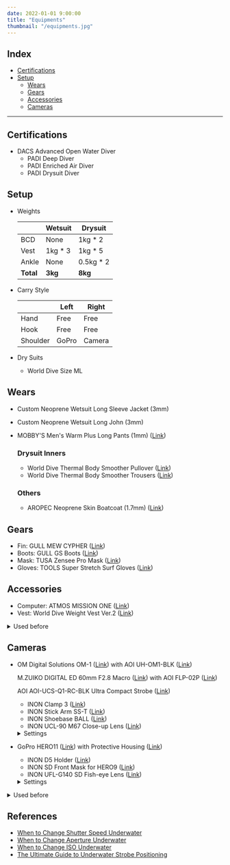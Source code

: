 ```yaml
---
date: 2022-01-01 9:00:00
title: "Equipments"
thumbnail: "/equipments.jpg"
---
```


## Index

- [Certifications](#certifications)
- [Setup](#setup)
  - [Wears](#wears)
  - [Gears](#gears)
  - [Accessories](#accessories)
  - [Cameras](#cameras)

---

<h2 id="certifications">Certifications</h2>

- DACS Advanced Open Water Diver
  - PADI Deep Diver
  - PADI Enriched Air Diver
  - PADI Drysuit Diver

<h2 id="setup">Setup</h2>

- Weights

  |           | Wetsuit  | Drysuit    |
  | --------- | -------- | ---------- |
  | BCD       | None     | 1kg \* 2   |
  | Vest      | 1kg \* 3 | 1kg \* 5   |
  | Ankle     | None     | 0.5kg \* 2 |
  | **Total** | **3kg**  | **8kg**    |

- Carry Style

  |          | Left  | Right  |
  | -------- | ----- | ------ |
  | Hand     | Free  | Free   |
  | Hook     | Free  | Free   |
  | Shoulder | GoPro | Camera |

- Dry Suits

  - World Dive Size ML

<h2 id="wears">Wears</h2>

- Custom Neoprene Wetsuit Long Sleeve Jacket (3mm)
- Custom Neoprene Wetsuit Long John (3mm)
- MOBBY'S Men's Warm Plus Long Pants (1mm) (<a href="https://www.mobby.co.jp/products/warm_plus_men_lp/">Link</a>)

  ### Drysuit Inners

  - World Dive Thermal Body Smoother Pullover (<a href="https://www.amazon.co.jp/dp/B00EUWJYUG">Link</a>)
  - World Dive Thermal Body Smoother Trousers (<a href="https://www.amazon.co.jp/dp/B00EUWC0ES">Link</a>)

  ### Others

  - AROPEC Neoprene Skin Boatcoat (1.7mm) (<a href="https://item.rakuten.co.jp/aqros/1000237/">Link</a>)

<h2 id="gears">Gears</h2>

- Fin: GULL MEW CYPHER (<a href="https://gull.kinugawa-net.co.jp/products/fins/mewcypher/">Link</a>)
- Boots: GULL GS Boots (<a href="https://gull.kinugawa-net.co.jp/products/boots_gloves/boots/mens/gsboots_m/">Link</a>)
- Mask: TUSA Zensee Pro Mask (<a href="https://tusa.com/us-en/TUSA/Masks/Zensee_Pro_Mask">Link</a>)
- Gloves: TOOLS Super Stretch Surf Gloves (<a href="https://www.amazon.co.jp/dp/B00GCYSAZU">Link</a>)

<h2 id="accessories">Accessories</h2>

- Computer: ATMOS MISSION ONE (<a href="https://www.atmos.app/missionone/">Link</a>)
- Vest: World Dive Weight Vest Ver.2 (<a href="https://www.amazon.co.jp/dp/B00EVEKSZI/">Link</a>)

<details><summary>Used before</summary>

- Light: TOVATEC FUSION 1050 (<a href="https://tovatec.com/collections/lights/products/fus1050">Link</a>)
- Other: TOOLS Magic Heater (<a href="https://www.amazon.co.jp/dp/B00PRM3IAK">Link</a>)

</details>

<h2 id="cameras">Cameras</h2>

- OM Digital Solutions OM-1 (<a href="https://jp.omsystem.com/product/dslr/om-omd/om/om1/spec.html">Link</a>) with AOI UH-OM1-BLK (<a href="http://www.fisheye-jp.com/products/uh-om1-blk.html">Link</a>)

  M.ZUIKO DIGITAL ED 60mm F2.8 Macro (<a href="https://jp.omsystem.com/product/lens/macro/60_28macro/index.html">Link</a>) with AOI FLP-02P (<a href="http://www.fisheye-jp.com/products/flp-02p.html">Link</a>)

  AOI AOI-UCS-Q1-RC-BLK Ultra Compact Strobe (<a href="http://www.fisheye-jp.com/products/ucs_q1_rc.html">Link</a>)

  - INON Clamp 3 (<a href="http://www.inon.co.jp/products/armsystem/components.html">Link</a>)
  - INON Stick Arm SS-T (<a href="https://www.inon.co.jp/products/armsystem/arm.html">Link</a>)
  - INON Shoebase BALL (<a href="http://www.inon.co.jp/products/armsystem/shoebase.html">Link</a>)
  - INON UCL-90 M67 Close-up Lens (<a href="http://www.inon.co.jp/products/lens/ucl90m67/spec.html">Link</a>)

  <details><summary>Settings</summary>

  - **Software**

    - Version: 1.5

  - **Global Settings**

    - Night Live View: On
    - Object Recognition: Bird
    - Buttom Customization:
      - ISO <- Object Recognition
    - White Balance: Auto
    - Flash Optimization: -0.5
    - AF Mode: Continuous AF
    - Shutter Speed: 1/250
    - ISO: 200
    - f</I>/2.8 - 8.0

  - **Shutter Mode: Single**

    - AF Target: Single
    - RC Mode: On

  - **Shutter Mode: Drive**

    - AF Target: Cross
    - RC Mode: Off

      💡 Use Pre flash cancel mode with drive mode

      1. Set shutter mode to single shot
      2. Set the strobe dial to manual
      3. Boot the strobe
      4. Send a flash signal once in single shot
      5. Wait two lights blink blue-blue
      6. Change shutter mode to drive mode

  - **References**

    - [(Japanese: Feb. 2023) OM-1 is the best for underwater photograph](https://jp.omsystem.com/product/dslr/om-omd/om/om1/special/review/shimizu-jun/index.html)
    - [(Japanese: Sep. 2023) Recommended Macro Lenses and Photography Methods](https://oceana.ne.jp/diving/138887)
    - [(Japanese: Nov. 2023) Macro Shooting of Fast Moving Fishes](https://oceana.ne.jp/diving/139707)
    - [(Japanese: Feb. 2024) How to Photograph Nudibranchs: Part 1](https://oceana.ne.jp/diving/diving-equipment/141203)

  </details>

- GoPro HERO11 (<a href="https://gopro.com/en/us/shop/cameras/hero11-black/CHDHX-111-master.html">Link</a>) with Protective Housing (<a href="https://gopro.com/en/us/shop/mounts-accessories/protective-housing-plus-waterproof-case/ADDIV-001.html">Link</a>)

  - INON D5 Holder (<a href="https://www.inon.co.jp/products/armsystem/d5base.html">Link</a>)
  - INON SD Front Mask for HERO9 (<a href="https://www.inon.co.jp/products/gopro/hero/sdfrontmaskhero9.html">Link</a>)
  - INON UFL-G140 SD Fish-eye Lens (<a href="https://www.inon.co.jp/products/gopro/uflg140sd.html">Link</a>)

  <details><summary>Settings</summary>

  - **Software**

    - Version: v2.20

  - **Preferences**

    - Auto Power Off: 1 Min
    - Voice Control: Off
    - GPS: Off
    - Rear Screen Grid: On

  - **Movie Profiles**

    - **Common Parameters**

      - HyperSmooth: On
      - Scheduled Capture: Off
      - Duration: No Limit
      - HindSight: Off
      - Timer: Off
      - Zoom: 1.0x
      - Bit Rate: High
      - Shutter: Auto
      - EV Comp: 0
      - White Balance: Auto
      - ISO Min: 100
      - ISO Max: 400
      - Sharpness: Medium
      - Color: Natural
      - RAW Audito: Off
      - Wind: Off
      - 10-Bit: On

    - **Activity Profile**

      - RES / FPS: 4K 4:3 / 30
      - Lens: SuperView

    - **Full Frame Profile**

      - RES / FPS: 5.3K 8:7 / 30
      - Lens: Wide

  - **Photo Profiles**

    - **Linear**

      - Lens: Linear
      - Output: SuperPhoto
      - Scheduled Capture: Off
      - Timer: Off
      - Zoom: 1.0x
      - Shutter: N/A
      - EV Comp: N/A
      - White Balance: Auto
      - ISO Min: N/A
      - ISO Max: N/A
      - Sharpness: Medium
      - Color: Vibrant

  </details>

<details><summary>Used before</summary>

- SONY DSC-RX100M5A (<a href="https://www.sony.jp/cyber-shot/products/DSC-RX100M5A/spec.html">Link</a>) with MPK-URX100A (<a href="https://www.sony.jp/cyber-shot/products/MPK-URX100A/">Link</a>)

  - Software Version: 1.0

  - Defaults

    - f</I>/1.8
    - SP (Shutter Priority) mode

  - Picture Settings

    - File Format: RAW+JPEG
    - JPEG Quality: Fine
    - JPEG Image Size: L (20M)
    - Aspect Ratio: 3:2 (Standard Film)
    - Focus Mode: Continuous AF or DMF (Single-shot AF)
    - Focus Area: Center
    - White Balance: Underwater Auto
    - Flash Mode: Flash Off
    - ISO: AUTO
    - ISO AUTO Min. SS: 1/250 \* Means preventing high ISO
    - AF illuminator: Off
    - Face Prty In Mlti Mtr: Off
    - DRO / Auto HDR: Off
    - Regist. Faces Priority: Off
    - Peaking Display: On \* Active when enabled DMF mode

  - Video Settings

    - File Format: XAVC S HD

  - Setup

    Pwr Save Start Time: 1 Min

- GoPro HERO8 (<a href="https://gopro.com/en/us/shop/cameras/hero8-black/CHDHX-801-master.html">Link</a>) with Protective Housing (<a href="https://gopro.com/en/us/shop/mounts-accessories/hero8-black-protective-housing/AJDIV-001.html">Link</a>)

  - Software Version: 2.51

  - Preferences

    - Voice Control: Off
    - Screen Saver: 1 Min
    - Auto Power Off: 5 Min

  - Standard Profile

    - Resolution: 4K
    - FPS: 60
    - Lens: Wide (Default)
    - HyperSmooth: On (Default)
    - Clips: Off (Default)
    - Bit Rate: High
    - EV Comp: 0
    - White Balance: 6500K
    - ISO Min: 100 (Default)
    - ISO Max: 1600
    - Sharpness: Medium
    - Color: Flat
    - RAW Audio: Off (Default)
    - Wind: Auto (Default)

- Nikon COOLPIX W300 (<a href="https://www.nikon-image.com/products/compact/lineup/w300/spec.html">Link</a>)

  - Software Version: 1.5

  - Picture Settings

    - Resolution: 4608 x 3456

  - Movie Settings

    - RES/FPS: 1080/60p
    - AF Mode: AF-F

  - Setup Menu

    - Underwater Flash: ON
    - Action Control Response: 1
    - Playback Action Control: OFF
    - Auto Off: 1m
      LED Light Timer: 5m

</details>

<h2 id="references">References</h2>

- [When to Change Shutter Speed Underwater](https://www.ikelite.com/blogs/advanced-techniques/when-to-change-iso-underwater)
- [When to Change Aperture Underwater](https://www.ikelite.com/blogs/advanced-techniques/when-to-change-aperture-underwater)
- [When to Change ISO Underwater](https://www.ikelite.com/blogs/advanced-techniques/when-to-change-iso-underwater)
- [The Ultimate Guide to Underwater Strobe Positioning](https://www.housingcamera.com/blog/guides-tutorials/ultimate-guide-underwater-strobe-positioning)
